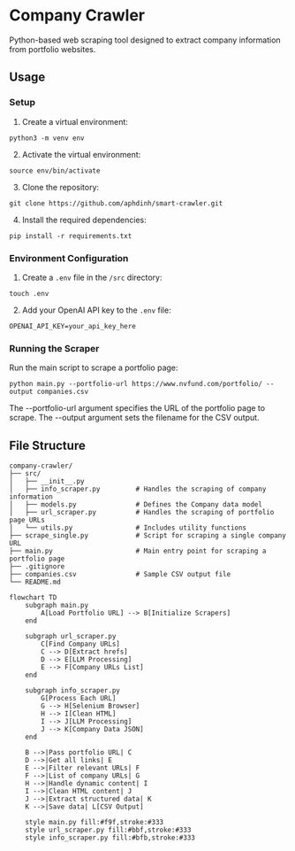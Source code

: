 # Company Crawler

 Python-based web scraping tool designed to extract company information from portfolio websites.

## Usage

### Setup

1. Create a virtual environment:

```
python3 -m venv env
```

2. Activate the virtual environment:

```
source env/bin/activate
```

3. Clone the repository:

```
git clone https://github.com/aphdinh/smart-crawler.git
```

4. Install the required dependencies:

```
pip install -r requirements.txt
```

### Environment Configuration

1. Create a `.env` file in the `/src` directory:

```
touch .env
```

2. Add your OpenAI API key to the `.env` file:

```
OPENAI_API_KEY=your_api_key_here
```


### Running the Scraper

Run the main script to scrape a portfolio page:

```
python main.py --portfolio-url https://www.nvfund.com/portfolio/ --output companies.csv
```

The --portfolio-url argument specifies the URL of the portfolio page to scrape.
The --output argument sets the filename for the CSV output.

## File Structure

```
company-crawler/
├── src/
│   ├── __init__.py
│   ├── info_scraper.py         # Handles the scraping of company information
│   ├── models.py               # Defines the Company data model
│   ├── url_scraper.py          # Handles the scraping of portfolio page URLs
│   └── utils.py                # Includes utility functions
├── scrape_single.py            # Script for scraping a single company URL
├── main.py                     # Main entry point for scraping a portfolio page
├── .gitignore
├── companies.csv               # Sample CSV output file
└── README.md
```
```mermaid
flowchart TD
    subgraph main.py
        A[Load Portfolio URL] --> B[Initialize Scrapers]
    end

    subgraph url_scraper.py
        C[Find Company URLs]
        C --> D[Extract hrefs]
        D --> E[LLM Processing]
        E --> F[Company URLs List]
    end

    subgraph info_scraper.py
        G[Process Each URL]
        G --> H[Selenium Browser]
        H --> I[Clean HTML]
        I --> J[LLM Processing]
        J --> K[Company Data JSON]
    end

    B -->|Pass portfolio URL| C
    D -->|Get all links| E
    E -->|Filter relevant URLs| F
    F -->|List of company URLs| G
    H -->|Handle dynamic content| I
    I -->|Clean HTML content| J
    J -->|Extract structured data| K
    K -->|Save data| L[CSV Output]

    style main.py fill:#f9f,stroke:#333
    style url_scraper.py fill:#bbf,stroke:#333
    style info_scraper.py fill:#bfb,stroke:#333
```

